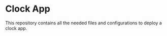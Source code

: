 # Clock App

This repository contains all the needed files and configurations to deploy
a clock app.
